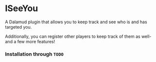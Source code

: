 # ISeeYou

A Dalamud plugin that allows you to keep track and see who is and has targeted you.

Additionally, you can register other players to keep track of them as well- and a few more features!

### Installation through `TODO`
